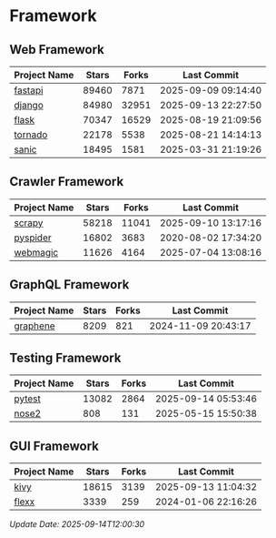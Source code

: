# Framework

## Web Framework
| Project Name | Stars | Forks | Last Commit |
| ------------ | ----- | ----- | ----------- |
| [fastapi](https://github.com/fastapi/fastapi) | 89460 | 7871 | 2025-09-09 09:14:40 |
| [django](https://github.com/django/django) | 84980 | 32951 | 2025-09-13 22:27:50 |
| [flask](https://github.com/pallets/flask) | 70347 | 16529 | 2025-08-19 21:09:56 |
| [tornado](https://github.com/tornadoweb/tornado) | 22178 | 5538 | 2025-08-21 14:14:13 |
| [sanic](https://github.com/sanic-org/sanic) | 18495 | 1581 | 2025-03-31 21:19:26 |

## Crawler Framework
| Project Name | Stars | Forks | Last Commit |
| ------------ | ----- | ----- | ----------- |
| [scrapy](https://github.com/scrapy/scrapy) | 58218 | 11041 | 2025-09-10 13:17:16 |
| [pyspider](https://github.com/binux/pyspider) | 16802 | 3683 | 2020-08-02 17:34:20 |
| [webmagic](https://github.com/code4craft/webmagic) | 11626 | 4164 | 2025-07-04 13:08:16 |

## GraphQL Framework
| Project Name | Stars | Forks | Last Commit |
| ------------ | ----- | ----- | ----------- |
| [graphene](https://github.com/graphql-python/graphene) | 8209 | 821 | 2024-11-09 20:43:17 |

## Testing Framework
| Project Name | Stars | Forks | Last Commit |
| ------------ | ----- | ----- | ----------- |
| [pytest](https://github.com/pytest-dev/pytest) | 13082 | 2864 | 2025-09-14 05:53:46 |
| [nose2](https://github.com/nose-devs/nose2) | 808 | 131 | 2025-05-15 15:50:38 |

## GUI Framework
| Project Name | Stars | Forks | Last Commit |
| ------------ | ----- | ----- | ----------- |
| [kivy](https://github.com/kivy/kivy) | 18615 | 3139 | 2025-09-13 11:04:32 |
| [flexx](https://github.com/flexxui/flexx) | 3339 | 259 | 2024-01-06 22:16:26 |

*Update Date: 2025-09-14T12:00:30*